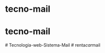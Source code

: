 # tecno-mail
# tecno-mail
#   T e c n o l o g i a - w e b - S i s t e m a - M a i l  
 #   r e n t a _ c a r _ m a i l  
 